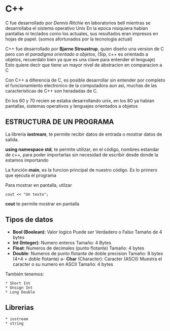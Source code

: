# C++ 

C fue desarrollado por _Dennis Ritchie_ en laboratorios bell mientras se desarrollaba el sistema operativo Unix
En la epoca nisiquiera habian pantallas ni teclados como los actuales, sus resultados eran impresos en hojas de papel.
(somos afortunados por la tecnologia actual)

C++ fue desarrollado por __Bjarne Stroustrup__, quien diseño una version de C pero con el _paradigma orientado a objetos_,
(Sip, c++ es orientado a objetos, recuerdalo bien ya que es una clave para entender el lenguaje)
Esto quiere decir que tiene un mayor nivel de abstracion en comparacion a C

Con C++ a diferencia de C, es posible desarrollar sin entender por completo el funcionamiento electronico de la computadora
aun asi, muchas de las caracteristicas de C++ son heradadas de C.

En los 60 y 70 recien se estaba desarrollando unix, en los 80 ya habian pantallas, sistemas operativos y lenguajes orientados a objetos

## ESTRUCTURA DE UN PROGRAMA

La librería **iostream**, te permite recibir datos de entrada o mostrar datos de salida.

**using namespace std**, te permite utilizar, en el código, nombres estandar de c++, para poder importarlas sin necesidad de escribir desde donde la estamos importando

La función **main**, es la funcion principal de nuestro código. Es lo primero que ejecuta el programa

Para mostrar en pantalla, utilzar 
    
    cout << "Un texto";

__cout__ te permite mostrar en pantalla

## Tipos de datos

- __Bool (Boolean)__:
    Valor logico
    Puede ser Verdadero o Falso
    Tamaño de 4 bytes
- __Int (Integer)__:
    Numero enteros
    Tamaño: 4 Bytes
- __Float__:
    Numeros de decimales (punto flotante)
    Tamaño: 4 bytes
- __Double__:
    Numeros de punto flotante de doble precision
    Tamaño: 8 bytes (4+4 = doble flotante)
a- __Char__ (Character):
    Caracter (ASCII)
    Muestra el caracter o su numero en ASCII
    Tamaño: 4 bytes
    

También tenemos:

    * Short Int
    * Unsign Int
    * Long Double

## Librerias

    * iostream
    * string 